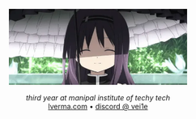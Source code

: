 <p align="center">
  <img src="https://github.com/vee1e/vee1e/raw/refs/heads/master/assets/homura.webp" alt="homura" width="70%" />
</p>

<p align="center">
  <em>third year at manipal institute of techy tech</em><br>
  <a href="https://lverma.com" target="_blank">lverma.com</a> • <a href="https://discord.com/users/755266671270166581" target="_blank">discord @ vei1e</a>
</p>

